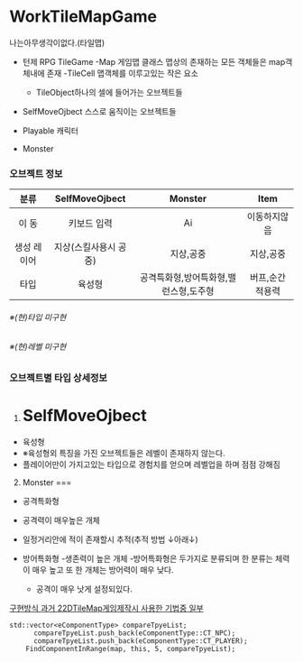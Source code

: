 # WorkTileMapGame
나는아무생각이없다.(타일맵)

- 턴제 RPG TileGame
 -Map 게임맵 클래스 맵상의 존재하는 모든 객체들은 map객체내에 존재
  -TileCell 맵객체를 이루고있는 작은 요소
   - TileObject하나의 셀에 들어가는 오브젝트들

 - SelfMoveOjbect 스스로 움직이는 오브젝트들
  - Playable 캐릭터
  - Monster


### 오브젝트 정보
| 분류 | SelfMoveOjbect | Monster | Item|
| :--------: | :--------: | :--------: | :--------: |
| 이 동 | 키보드 입력 | Ai        | 이동하지않음|
|  생성 레이어 | 지상(스킬사용시 공중)    | 지상,공중 | 지상,공중|
| 타입 |   육성형  |   공격특화형,방어특화형,밸런스형,도주형     |버프,순간적용력| 

###### ※(현)타입  미구현
###### ※(현)레벨  미구현

### 오브젝트별 타입 상세정보
1. SelfMoveOjbect
    ===
  - 육성형
   - ※육성형외 특징을 가진 오브젝트들은 레벨이 존재하지 않는다.
   - 플레이어만이 가지고있는 타입으로 경험치를 얻으며 레벨업을 하며 점점 강해짐


2. Monster
  ===
 - 공격특화형
  - 공격력이 매우높은 개체
  - 일정거리안에 적이 존재할시 추적(추적 방법  ↓아래↓)
  
 - 방어특화형
  -생존력이 높은 개체
   -방어특화형은 두가지로 분류되며 한 분류는 체력이 매우 높고 또 한 개체는 방어력이 매우 낮다.
   - 공격이 매우 낫게 설정되있다.
   

  [구현방식 과거 22DTileMap게임제작시 사용한 기법중 일부](https://github.com/americococo/2DTileMap/blob/master/titleM/Monster.cpp)
  ~~~
  std::vector<eComponentType> compareTpyeList;
  		compareTpyeList.push_back(eComponentType::CT_NPC);
  		compareTpyeList.push_back(eComponentType::CT_PLAYER);
      FindComponentInRange(map, this, 5, compareTpyeList);
  ~~~

